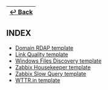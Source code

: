 | [↩️ Back](../) |
| --- |

## INDEX

- [Domain RDAP template](./rdap/)
- [Link Quality template](./link_quality/)
- [Windows Files Discovery template](./dir_list/)
- [Zabbix Housekeeper template](./housekeeper/)
- [Zabbix Slow Query template](./slow_query/)
- [WTTR.in template](./wttr/)